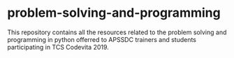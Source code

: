 # problem-solving-and-programming
This repository contains all the resources related to the problem solving and programming in python offerred to APSSDC trainers and students participating in TCS Codevita 2019.
